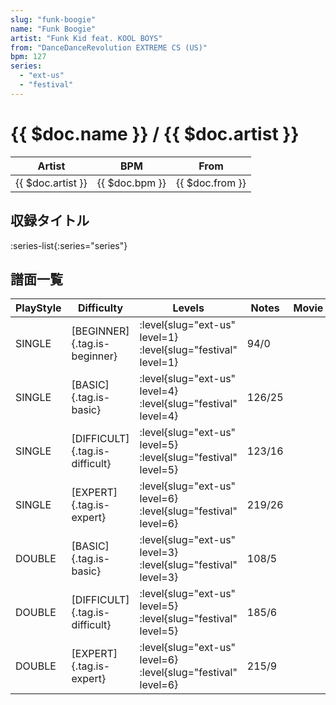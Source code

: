 ```yaml
---
slug: "funk-boogie"
name: "Funk Boogie"
artist: "Funk Kid feat. KOOL BOYS"
from: "DanceDanceRevolution EXTREME CS (US)"
bpm: 127
series:
  - "ext-us"
  - "festival"
---
```


# {{ $doc.name }} / {{ $doc.artist }}

|Artist|BPM|From|
|------|---|----|
|{{ $doc.artist }}|{{ $doc.bpm }}|{{ $doc.from }}|

## 収録タイトル

:series-list{:series="series"}

## 譜面一覧

|PlayStyle|Difficulty|Levels|Notes|Movie|
|---------|----------|------|-----|-----|
|SINGLE|[BEGINNER]{.tag.is-beginner}|<div class="field is-grouped is-grouped-multiline">:level{slug="ext-us" level=1} :level{slug="festival" level=1}</div>|94/0||
|SINGLE|[BASIC]{.tag.is-basic}|<div class="field is-grouped is-grouped-multiline">:level{slug="ext-us" level=4} :level{slug="festival" level=4}</div>|126/25||
|SINGLE|[DIFFICULT]{.tag.is-difficult}|<div class="field is-grouped is-grouped-multiline">:level{slug="ext-us" level=5} :level{slug="festival" level=5}</div>|123/16||
|SINGLE|[EXPERT]{.tag.is-expert}|<div class="field is-grouped is-grouped-multiline">:level{slug="ext-us" level=6} :level{slug="festival" level=6}</div>|219/26||
|DOUBLE|[BASIC]{.tag.is-basic}|<div class="field is-grouped is-grouped-multiline">:level{slug="ext-us" level=3} :level{slug="festival" level=3}</div>|108/5||
|DOUBLE|[DIFFICULT]{.tag.is-difficult}|<div class="field is-grouped is-grouped-multiline">:level{slug="ext-us" level=5} :level{slug="festival" level=5}</div>|185/6||
|DOUBLE|[EXPERT]{.tag.is-expert}|<div class="field is-grouped is-grouped-multiline">:level{slug="ext-us" level=6} :level{slug="festival" level=6}</div>|215/9||
